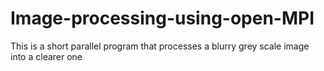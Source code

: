 # Image-processing-using-open-MPI
This is a short parallel program that processes a blurry grey scale image into a clearer one
